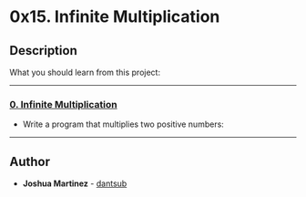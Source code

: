 # 0x15. Infinite Multiplication

## Description
What you should learn from this project:

---

### [0. Infinite Multiplication](./0-mul.c)
* Write a program that multiplies two positive numbers:

---

## Author
* **Joshua Martinez** - [dantsub](https://github.com/dantsub)
